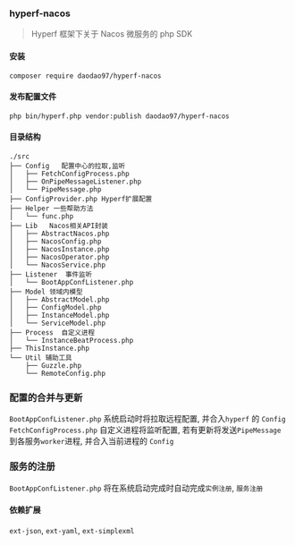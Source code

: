 ### hyperf-nacos
> Hyperf 框架下关于 Nacos 微服务的 php SDK

#### 安装
```shell
composer require daodao97/hyperf-nacos
```

#### 发布配置文件

```shell
php bin/hyperf.php vendor:publish daodao97/hyperf-nacos
```

#### 目录结构
```shell
./src
├── Config   配置中心的拉取,监听
│   ├── FetchConfigProcess.php
│   ├── OnPipeMessageListener.php
│   └── PipeMessage.php
├── ConfigProvider.php Hyperf扩展配置
├── Helper 一些帮助方法
│   └── func.php
├── Lib   Nacos相关API封装
│   ├── AbstractNacos.php
│   ├── NacosConfig.php
│   ├── NacosInstance.php
│   ├── NacosOperator.php
│   └── NacosService.php
├── Listener  事件监听
│   └── BootAppConfListener.php
├── Model 领域内模型
│   ├── AbstractModel.php
│   ├── ConfigModel.php
│   ├── InstanceModel.php
│   └── ServiceModel.php
├── Process  自定义进程
│   └── InstanceBeatProcess.php
├── ThisInstance.php
└── Util 辅助工具
    ├── Guzzle.php
    └── RemoteConfig.php
```

### 配置的合并与更新

`BootAppConfListener.php` 系统启动时将拉取远程配置, 并合入`hyperf` 的 `Config`
`FetchConfigProcess.php` 自定义进程将监听配置, 若有更新将发送`PipeMessage` 到各服务`worker`进程, 并合入当前进程的 `Config`

### 服务的注册

`BootAppConfListener.php` 将在系统启动完成时自动完成`实例注册`, `服务注册` 

#### 依赖扩展

`ext-json`, `ext-yaml`, `ext-simplexml`
